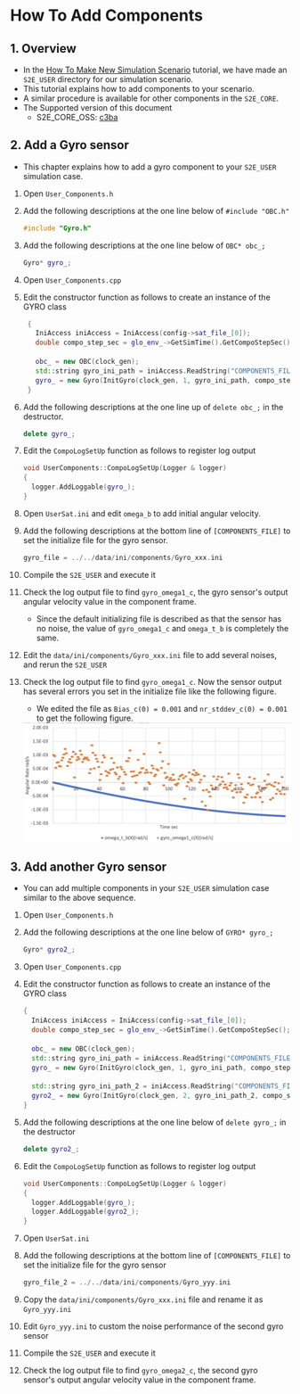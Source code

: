 # How To Add Components

## 1.  Overview

- In the [How To Make New Simulation Scenario](./Tutorials/HowToMakeNewSimulationScenario.md) tutorial, we have made an `S2E_USER` directory for our simulation scenario.
- This tutorial explains how to add components to your scenario.
- A similar procedure is available for other components in the `S2E_CORE`.
- The Supported version of this document
  - S2E_CORE_OSS: [c3ba](https://gitlab.com/ut_issl/s2e/s2e_core_oss/-/commit/c3ba6d93418998b91efc0a8ca57ff63e350d2636)

## 2. Add a Gyro sensor

- This chapter explains how to add a gyro component to your `S2E_USER` simulation case.

1. Open `User_Components.h`

2. Add the following descriptions at the one line below of `#include "OBC.h"`

   ```c++
   #include "Gyro.h"
   ```

3. Add the following descriptions at the one line below of `OBC* obc_;`

   ```c++
   Gyro* gyro_;
   ```

4. Open `User_Components.cpp`

5. Edit the constructor function as follows to create an instance of the GYRO class

   ``` c++
    {
      IniAccess iniAccess = IniAccess(config->sat_file_[0]);
      double compo_step_sec = glo_env_->GetSimTime().GetCompoStepSec();

      obc_ = new OBC(clock_gen);
      std::string gyro_ini_path = iniAccess.ReadString("COMPONENTS_FILE", "gyro_file");
      gyro_ = new Gyro(InitGyro(clock_gen, 1, gyro_ini_path, compo_step_sec, dynamics));
    }
   ```

6. Add the following descriptions at the one line up of `delete obc_;` in the destructor.

   ```c++
   delete gyro_;
   ```

7. Edit the `CompoLogSetUp` function as follows to register log output

   ``` c++
   void UserComponents::CompoLogSetUp(Logger & logger)
   {
     logger.AddLoggable(gyro_);
   }
   ```

8. Open `UserSat.ini` and edit `omega_b` to add initial angular velocity.

9. Add the following descriptions at the bottom line of `[COMPONENTS_FILE]` to set the initialize file for the gyro sensor.

   ```c++
   gyro_file = ../../data/ini/components/Gyro_xxx.ini
   ```

10. Compile the `S2E_USER` and execute it

11. Check the log output file to find `gyro_omega1_c`, the gyro sensor's output angular velocity value in the component frame.

    - Since the default initializing file is described as that the sensor has no noise, the value of `gyro_omega1_c` and `omega_t_b` is completely the same.

12. Edit the `data/ini/components/Gyro_xxx.ini` file to add several noises, and rerun the `S2E_USER`

13. Check the log output file to find `gyro_omega1_c`. Now the sensor output has several errors you set in the initialize file like the following figure.

    - We edited the file as `Bias_c(0) = 0.001` and `nr_stddev_c(0) = 0.001` to get the following figure.

    <img src="./figs/AngularVelocityTrueVsGyro.png" alt="AngularVelocityTrueVsGyro" style="zoom: 67%;" />

## 3. Add another Gyro sensor

- You can add multiple components in your `S2E_USER` simulation case similar to the above sequence.

1. Open `User_Components.h`

2. Add the following descriptions at the one line below of `GYRO* gyro_;`

   ```c++
   Gyro* gyro2_;
   ```

3. Open `User_Components.cpp`

4. Edit the constructor function as follows to create an instance of the GYRO class

    ``` c++
    {
      IniAccess iniAccess = IniAccess(config->sat_file_[0]);
      double compo_step_sec = glo_env_->GetSimTime().GetCompoStepSec();

      obc_ = new OBC(clock_gen);
      std::string gyro_ini_path = iniAccess.ReadString("COMPONENTS_FILE", "gyro_file");
      gyro_ = new Gyro(InitGyro(clock_gen, 1, gyro_ini_path, compo_step_sec, dynamics));

      std::string gyro_ini_path_2 = iniAccess.ReadString("COMPONENTS_FILE", "gyro_file_2");
      gyro2_ = new Gyro(InitGyro(clock_gen, 2, gyro_ini_path_2, compo_step_sec, dynamics));
    }
    ```

5. Add the following descriptions at the one line below of `delete gyro_;` in the destructor

   ```c++
   delete gyro2_;
   ```

6. Edit the `CompoLogSetUp` function as follows to register log output

   ``` c++
   void UserComponents::CompoLogSetUp(Logger & logger)
   {
     logger.AddLoggable(gyro_);
     logger.AddLoggable(gyro2_);
   }
   ```

7. Open `UserSat.ini`

8. Add the following descriptions at the bottom line of `[COMPONENTS_FILE]` to set the initialize file for the gyro sensor

   ```c++
   gyro_file_2 = ../../data/ini/components/Gyro_yyy.ini
   ```

9. Copy the `data/ini/components/Gyro_xxx.ini` file and rename it as `Gyro_yyy.ini`

10. Edit `Gyro_yyy.ini` to custom the noise performance of the second gyro sensor

11. Compile the `S2E_USER` and execute it

12. Check the log output file to find `gyro_omega2_c`, the second gyro sensor's output angular velocity value in the component frame.
